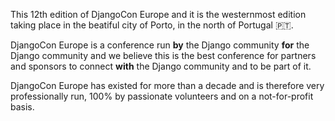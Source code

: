 This 12th edition of DjangoCon Europe and it is the westernmost edition taking place in the beatiful city of Porto, in the north of Portugal 🇵🇹.

DjangoCon Europe is a conference run **by** the Django community **for** the Django community and we believe this is the best conference for partners and sponsors to connect **with** the Django community and to be part of it.

DjangoCon Europe has existed for more than a decade and is therefore very professionally run, 100% by passionate volunteers and on a not-for-profit basis.
